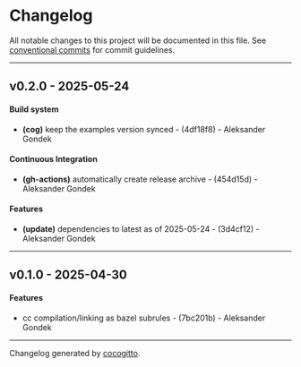 # Changelog
All notable changes to this project will be documented in this file. See [conventional commits](https://www.conventionalcommits.org/) for commit guidelines.

- - -
## v0.2.0 - 2025-05-24
#### Build system
- **(cog)** keep the examples version synced - (4df18f8) - Aleksander Gondek
#### Continuous Integration
- **(gh-actions)** automatically create release archive - (454d15d) - Aleksander Gondek
#### Features
- **(update)** dependencies to latest as of 2025-05-24 - (3d4cf12) - Aleksander Gondek

- - -

## v0.1.0 - 2025-04-30
#### Features
- cc compilation/linking as bazel subrules - (7bc201b) - Aleksander Gondek

- - -

Changelog generated by [cocogitto](https://github.com/cocogitto/cocogitto).